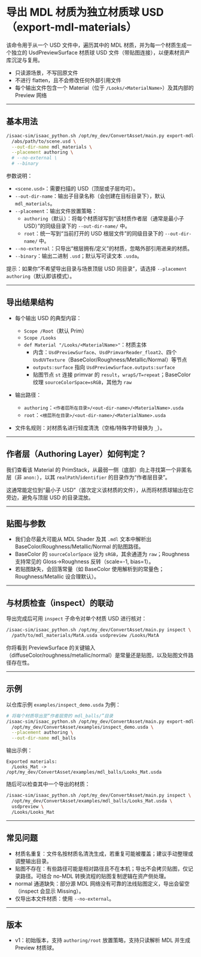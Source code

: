 # 导出 MDL 材质为独立材质球 USD（export-mdl-materials）

该命令用于从一个 USD 文件中，遍历其中的 MDL 材质，并为每一个材质生成一个独立的 UsdPreviewSurface 材质球 USD 文件（带贴图连接），以便素材资产库沉淀与复用。

- 只读源场景，不写回原文件
- 不进行 flatten，且不会修改任何外部引用文件
- 每个输出文件包含一个 Material（位于 `/Looks/<MaterialName>`）及其内部的 Preview 网络

---
## 基本用法

```bash
/isaac-sim/isaac_python.sh /opt/my_dev/ConvertAsset/main.py export-mdl-materials \
  /abs/path/to/scene.usd \
  --out-dir-name mdl_materials \
  --placement authoring \
  # --no-external \
  # --binary
```

参数说明：
- `<scene.usd>`：需要扫描的 USD（顶层或子层均可）。
- `--out-dir-name`：输出子目录名称（会创建在目标目录下），默认 `mdl_materials`。
- `--placement`：输出文件放置策略：
  - `authoring`（默认）：将每个材质球写到“该材质作者层（通常是最小子 USD）”的同级目录下的 `--out-dir-name/` 中。
  - `root`：统一写到“当前打开的 USD 根层文件”的同级目录下的 `--out-dir-name/` 中。
- `--no-external`：只导出“根层拥有/定义”的材质，忽略外部引用进来的材质。
- `--binary`：输出二进制 `.usd`；默认写可读文本 `.usda`。

提示：如果你“不希望导出目录与场景顶层 USD 同目录”，请选择 `--placement authoring`（默认即该模式）。

---
## 导出结果结构
- 每个输出 USD 的典型内容：
  - `Scope /Root`（默认 Prim）
  - `Scope /Looks`
  - `def Material "/Looks/<MaterialName>"`：材质主体
    - 内含：`UsdPreviewSurface`、`UsdPrimvarReader_float2`、四个 `UsdUVTexture`（BaseColor/Roughness/Metallic/Normal）等节点
    - `outputs:surface` 指向 `UsdPreviewSurface.outputs:surface`
    - 贴图节点 `st` 连接 primvar 的 `result`，`wrapS/T=repeat`；BaseColor 纹理 `sourceColorSpace=sRGB`，其他为 `raw`

- 输出路径：
  - `authoring`：`<作者层所在目录>/<out-dir-name>/<MaterialName>.usda`
  - `root`：`<根层所在目录>/<out-dir-name>/<MaterialName>.usda`

- 文件名规则：对材质名进行轻度清洗（空格/特殊字符替换为 `_`）。

---
## 作者层（Authoring Layer）如何判定？
我们查看该 Material 的 PrimStack，从最弱一侧（底部）向上寻找第一个非匿名层（非 `anon:`），以其 `realPath`/`identifier` 的目录作为“作者层目录”。

这通常能定位到“最小子 USD”（首次定义该材质的文件），从而将材质球输出在它旁边，避免与顶层 USD 的目录混放。

---
## 贴图与参数
- 我们会尽最大可能从 MDL Shader 及其 `.mdl` 文本中解析出 BaseColor/Roughness/Metallic/Normal 的贴图路径。
- BaseColor 的 `sourceColorSpace` 设为 `sRGB`，其余通道为 `raw`；Roughness 支持常见的 Gloss→Roughness 反转（scale=-1, bias=1）。
- 若贴图缺失，会回落常量（如 BaseColor 使用解析到的常量色；Roughness/Metallic 设合理默认）。

---
## 与材质检查（inspect）的联动
导出完成后可用 `inspect` 子命令对单个材质 USD 进行核对：

```bash
/isaac-sim/isaac_python.sh /opt/my_dev/ConvertAsset/main.py inspect \
  /path/to/mdl_materials/MatA.usda usdpreview /Looks/MatA
```

你将看到 PreviewSurface 的关键输入（diffuseColor/roughness/metallic/normal）是常量还是贴图，以及贴图文件路径存在性。

---
## 示例
以仓库示例 `examples/inspect_demo.usda` 为例：

```bash
# 将每个材质导出至“作者层旁的 mdl_balls/”目录
/isaac-sim/isaac_python.sh /opt/my_dev/ConvertAsset/main.py export-mdl-materials \
  /opt/my_dev/ConvertAsset/examples/inspect_demo.usda \
  --placement authoring \
  --out-dir-name mdl_balls
```

输出示例：
```
Exported materials:
  /Looks_Mat -> /opt/my_dev/ConvertAsset/examples/mdl_balls/Looks_Mat.usda
```

随后可以检查其中一个导出的材质：

```bash
/isaac-sim/isaac_python.sh /opt/my_dev/ConvertAsset/main.py inspect \
  /opt/my_dev/ConvertAsset/examples/mdl_balls/Looks_Mat.usda \
  usdpreview \
  /Looks/Looks_Mat
```

---
## 常见问题
- 材质名重复：文件名按材质名清洗生成，若重复可能被覆盖；建议手动整理或调整输出目录。
- 贴图不存在：有些路径可能是相对路径且不在本机；导出不会拷贝贴图，仅记录路径。可结合 no-MDL 转换流程的贴图复制逻辑在资产侧处理。
- normal 通道缺失：部分源 MDL 网络没有可靠的法线贴图定义，导出会留空（inspect 会显示 Missing）。
- 仅导出本文件材质：使用 `--no-external`。

---
## 版本
- v1：初始版本，支持 `authoring/root` 放置策略，支持只读解析 MDL 并生成 Preview 材质球。
